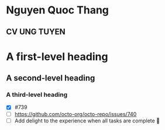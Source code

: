# Nguyen Quoc Thang
## CV UNG TUYEN
# A first-level heading
## A second-level heading
### A third-level heading
- [x] #739
- [ ] https://github.com/octo-org/octo-repo/issues/740
- [ ] Add delight to the experience when all tasks are complete :tada:
